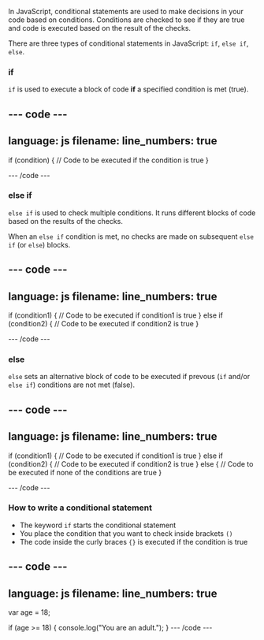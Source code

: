 In JavaScript, conditional statements are used to make decisions in your code based on conditions. Conditions are checked to see if they are true and code is executed based on the result of the checks.

There are three types of conditional statements in JavaScript: 
`if`, `else if`, `else`.

### if

`if` is used to execute a block of code **if** a specified condition is met (true).
    
--- code ---
---
language: js
filename: 
line_numbers: true
---
if (condition) {
  // Code to be executed if the condition is true
}
    
--- /code ---

### else if

`else if` is used to check multiple conditions. It runs different blocks of code based on the results of the checks. 
 
When an `else if` condition is met, no checks are made on subsequent `else if` (or `else`) blocks.

--- code ---
---
language: js
filename: 
line_numbers: true
---

if (condition1) {
  // Code to be executed if condition1 is true
} else if (condition2) {
  // Code to be executed if condition2 is true
}
    
--- /code ---

### else

`else` sets an alternative block of code to be executed if prevous (`if` and/or `else if`) conditions are not met (false).
    
--- code ---
---
language: js
filename: 
line_numbers: true
---

if (condition1) {
  // Code to be executed if condition1 is true
} else if (condition2) {
  // Code to be executed if condition2 is true
} else {
  // Code to be executed if none of the conditions are true
}
    
--- /code ---

### How to write a conditional statement
  + The keyword `if` starts the conditional statement
  + You place the condition that you want to check inside brackets `()`
  + The code inside the curly braces `{}` is executed if the condition is true 

--- code ---
---
language: js
filename: 
line_numbers: true
---

var age = 18;

if (age >= 18) {
  console.log("You are an adult.");
}
--- /code ---


